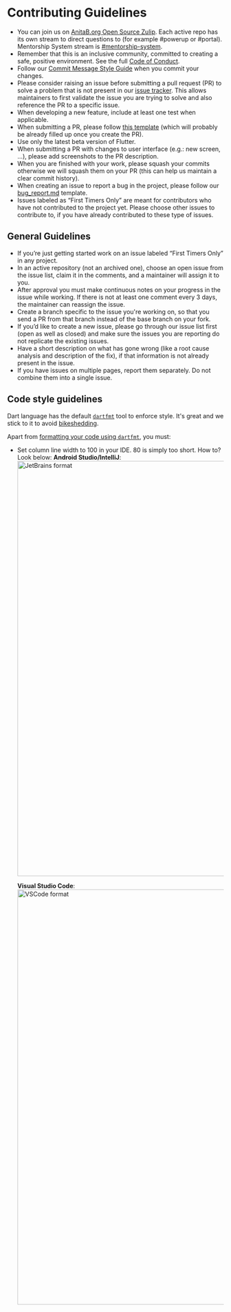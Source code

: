 # Contributing Guidelines

- You can join us on [AnitaB.org Open Source Zulip](https://anitab-org.zulipchat.com/). Each active repo has its own stream to direct questions to (for example #powerup or #portal). Mentorship System stream is [#mentorship-system](https://anitab-org.zulipchat.com/#narrow/stream/222534-mentorship-system).
- Remember that this is an inclusive community, committed to creating a safe, positive environment. See the full [Code of Conduct](code_of_conduct.md).
- Follow our [Commit Message Style Guide](https://github.com/anitab-org/mentorship-flutter/wiki/Commit-Message-Style-Guide) when you commit your changes.
- Please consider raising an issue before submitting a pull request (PR) to solve a problem that is not present in our [issue tracker](https://github.com/anitab-org/mentorship-flutter/issues). This allows maintainers to first validate the issue you are trying to solve and also reference the PR to a specific issue.
- When developing a new feature, include at least one test when applicable.
- When submitting a PR, please follow [this template](.github/PULL_REQUEST_TEMPLATE.md) (which will probably be already filled up once you create the PR).
- Use only the latest beta version of Flutter.
- When submitting a PR with changes to user interface (e.g.: new screen, ...), please add screenshots to the PR description.
- When you are finished with your work, please squash your commits otherwise we will squash them on your PR (this can help us maintain a clear commit history).
- When creating an issue to report a bug in the project, please follow our [bug_report.md](.github/ISSUE_TEMPLATE/bug_report.md) template.
- Issues labeled as “First Timers Only” are meant for contributors who have not contributed to the project yet. Please choose other issues to contribute to, if you have already contributed to these type of issues.

## General Guidelines

- If you’re just getting started work on an issue labeled “First Timers Only” in any project.
- In an active repository (not an archived one), choose an open issue from the issue list, claim it in the comments, and a maintainer will assign it to you.
- After approval you must make continuous notes on your progress in the issue while working. If there is not at least one comment every 3 days, the maintainer can reassign the issue.
- Create a branch specific to the issue you're working on, so that you send a PR from that branch instead of the base branch on your fork.
- If you’d like to create a new issue, please go through our issue list first (open as well as closed) and make sure the issues you are reporting do not replicate the existing issues.
- Have a short description on what has gone wrong (like a root cause analysis and description of the fix), if that information is not already present in the issue.
- If you have issues on multiple pages, report them separately. Do not combine them into a single issue.

## Code style guidelines

Dart language has the default [`dartfmt`](https://github.com/dart-lang/dart_style) tool to enforce style. It's great and we stick to it to avoid [bikeshedding](https://en.wikipedia.org/wiki/Law_of_triviality).

Apart from [formatting your code using `dartfmt`](https://flutter.dev/docs/development/tools/formatting), you must:

- Set column line width to 100 in your IDE. 80 is simply too short. How to? Look below:
  **Android Studio/IntelliJ**:
  <img width="964" alt="JetBrains format" src="https://user-images.githubusercontent.com/40357511/79511535-c3883500-803f-11ea-97d4-b9264ed87d74.png">

  **Visual Studio Code**:
  <img width="964" alt="VSCode format" src="https://user-images.githubusercontent.com/40357511/80772789-21e10780-8b58-11ea-9e22-7ebdf0b61977.png">
